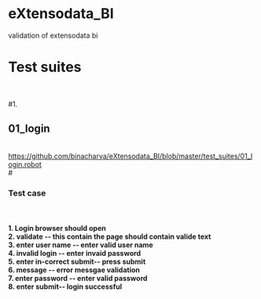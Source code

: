 # eXtensodata_BI
validation of extensodata bi </br>
# <h1>Test suites</h1> </br>
  #1. <h2>01_login</h2> </br>
      https://github.com/binacharya/eXtensodata_BI/blob/master/test_suites/01_login.robot </br>
        #<h3>Test case</h3></br>
        <h4>
          1. Login browser should open </br>
          2. validate -- this contain the page should contain valide text  </br>
          3. enter user name -- enter valid user name </br>
          4. invalid login -- enter invaid password </br>
          5. enter in-correct submit-- press submit  </br>
          6. message -- error messgae validation </br>
          7. enter password -- enter valid password </br>
          8. enter submit-- login successful </br>
          </h4>
